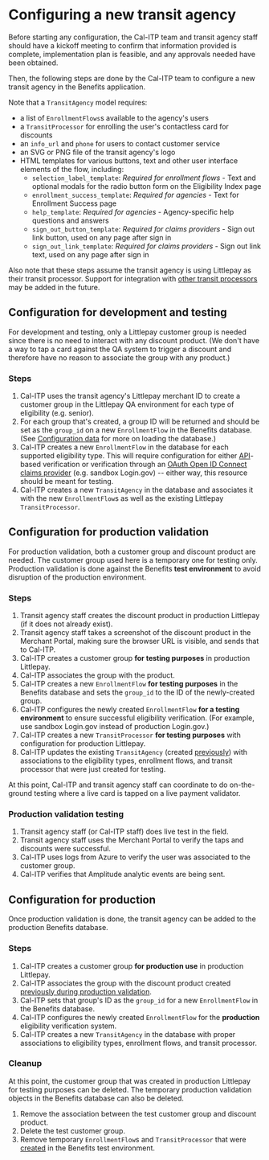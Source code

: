 # Configuring a new transit agency

Before starting any configuration, the Cal-ITP team and transit agency staff should have a kickoff meeting to confirm that information provided is complete, implementation plan is feasible, and any approvals needed have been obtained.

Then, the following steps are done by the Cal-ITP team to configure a new transit agency in the Benefits application.

Note that a `TransitAgency` model requires:

- a list of `EnrollmentFlows`s available to the agency's users
- a `TransitProcessor` for enrolling the user's contactless card for discounts
- an `info_url` and `phone` for users to contact customer service
- an SVG or PNG file of the transit agency's logo
- HTML templates for various buttons, text and other user interface elements of the flow, including:
  - `selection_label_template`: _Required for enrollment flows_ - Text and optional modals for the radio button form on the Eligibility Index page
  - `enrollment_success_template`: _Required for agencies_ - Text for Enrollment Success page
  - `help_template`: _Required for agencies_ - Agency-specific help questions and answers
  - `sign_out_button_template`: _Required for claims providers_ - Sign out link button, used on any page after sign in
  - `sign_out_link_template`: _Required for claims providers_ - Sign out link text, used on any page after sign in

Also note that these steps assume the transit agency is using Littlepay as their transit processor. Support for integration with [other transit processors](https://www.camobilitymarketplace.org/contracts/) may be added in the future.

## Configuration for development and testing

For development and testing, only a Littlepay customer group is needed since there is no need to interact with any discount product. (We don't have a way to tap a card against the QA system to trigger a discount and therefore have no reason to associate the group with any product.)

### Steps

1. Cal-ITP uses the transit agency's Littlepay merchant ID to create a customer group in the Littlepay QA environment for each type of eligibility (e.g. senior).
1. For each group that's created, a group ID will be returned and should be set as the `group_id` on a new `EnrollmentFlow` in the Benefits database. (See [Configuration data](../data/) for more on loading the database.)
1. Cal-ITP creates a new `EnrollmentFlow` in the database for each supported eligibility type. This will require configuration for either [API](https://docs.calitp.org/eligibility-api/specification/)-based verification or verification through an [OAuth Open ID Connect claims provider](../oauth/) (e.g. sandbox Login.gov) -- either way, this resource should be meant for testing.
1. Cal-ITP creates a new `TransitAgency` in the database and associates it with the new `EnrollmentFlow`s as well as the existing Littlepay `TransitProcessor`.

## Configuration for production validation

For production validation, both a customer group and discount product are needed. The customer group used here is a temporary one for testing only. Production validation is done against the Benefits **test environment** to avoid disruption of the production environment.

### Steps

1. Transit agency staff creates the discount product in production Littlepay (if it does not already exist).
1. Transit agency staff takes a screenshot of the discount product in the Merchant Portal, making sure the browser URL is visible, and sends that to Cal-ITP.
1. Cal-ITP creates a customer group **for testing purposes** in production Littlepay.
1. Cal-ITP associates the group with the product.
1. Cal-ITP creates a new `EnrollmentFlow` **for testing purposes** in the Benefits database and sets the `group_id` to the ID of the newly-created group.
1. Cal-ITP configures the newly created `EnrollmentFlow` **for a testing environment** to ensure successful eligibility verification. (For example, use sandbox Login.gov instead of production Login.gov.)
1. Cal-ITP creates a new `TransitProcessor` **for testing purposes** with configuration for production Littlepay.
1. Cal-ITP updates the existing `TransitAgency` (created [previously](#configuration-for-development-and-testing)) with associations to the eligibility types, enrollment flows, and transit processor that were just created for testing.

At this point, Cal-ITP and transit agency staff can coordinate to do on-the-ground testing where a live card is tapped on a live payment validator.

### Production validation testing

1. Transit agency staff (or Cal-ITP staff) does live test in the field.
1. Transit agency staff uses the Merchant Portal to verify the taps and discounts were successful.
1. Cal-ITP uses logs from Azure to verify the user was associated to the customer group.
1. Cal-ITP verifies that Amplitude analytic events are being sent.

## Configuration for production

Once production validation is done, the transit agency can be added to the production Benefits database.

### Steps

1. Cal-ITP creates a customer group **for production use** in production Littlepay.
1. Cal-ITP associates the group with the discount product created [previously during production validation](#configuration-for-production-validation).
1. Cal-ITP sets that group's ID as the `group_id` for a new `EnrollmentFlow` in the Benefits database.
1. Cal-ITP configures the newly created `EnrollmentFlow` for the **production** eligibility verification system.
1. Cal-ITP creates a new `TransitAgency` in the database with proper associations to eligibility types, enrollment flows, and transit processor.

### Cleanup

At this point, the customer group that was created in production Littlepay for testing purposes can be deleted. The temporary production validation objects in the Benefits database can also be deleted.

1. Remove the association between the test customer group and discount product.
1. Delete the test customer group.
1. Remove temporary `EnrollmentFlow`s and `TransitProcessor` that were [created](#steps_1) in the Benefits test environment.

